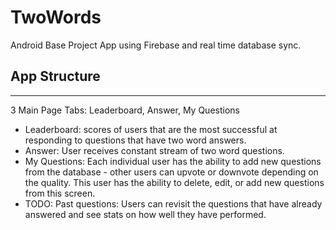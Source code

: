 
# TwoWords
Android Base Project App using Firebase and real time database sync.
## App Structure
---
3 Main Page Tabs: Leaderboard, Answer, My Questions
* Leaderboard: scores of users that are the most successful at responding to questions that have two word answers.
* Answer: User receives constant stream of two word questions.
* My Questions: Each individual user has the ability to add new questions from the database - other users can upvote or downvote depending on the quality. This user has the ability to delete, edit, or add new questions from this screen.
* TODO: Past questions: Users can revisit the questions that have already answered and see stats on how well they have performed.


